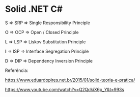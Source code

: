 # Solid .NET C#

S => SRP => Single Responsibility Principle

O	=> OCP => Open / Closed Principle

L	=> LSP => Liskov Substitution Principle

I	=> ISP => Interface Segregation Principle

D	=> DIP => Dependency Inversion Principle

Referência: 

https://www.eduardopires.net.br/2015/01/solid-teoria-e-pratica/

https://www.youtube.com/watch?v=Q2QdkiX6p_Y&t=993s




